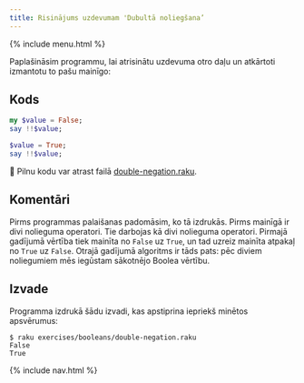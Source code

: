```yaml
---
title: Risinājums uzdevumam 'Dubultā noliegšana’
---
```


{% include menu.html %}

Paplašināsim programmu, lai atrisinātu uzdevuma otro daļu un atkārtoti izmantotu to pašu mainīgo:

## Kods

```raku
my $value = False;
say !!$value;

$value = True;
say !!$value;
```

🦋 Pilnu kodu var atrast failā [double-negation.raku](https://github.com/ash/raku-course/blob/master/exercises/booleans/double-negation.raku).

## Komentāri

Pirms programmas palaišanas padomāsim, ko tā izdrukās. Pirms mainīgā ir divi nolieguma operatori. Tie darbojas kā divi nolieguma operatori. Pirmajā gadījumā vērtība tiek mainīta no `False` uz `True`, un tad uzreiz mainīta atpakaļ no `True` uz `False`. Otrajā gadījumā algoritms ir tāds pats: pēc diviem noliegumiem mēs iegūstam sākotnējo Boolea vērtību.

## Izvade

Programma izdrukā šādu izvadi, kas apstiprina iepriekš minētos apsvērumus:

```console
$ raku exercises/booleans/double-negation.raku
False
True
```

{% include nav.html %}